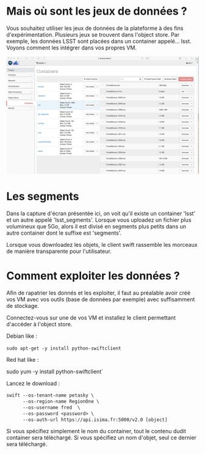 # Mais où sont les jeux de données ?

Vous souhaitez utiliser les jeux de données de la plateforme à des fins d'expérimentation. Plusieurs jeux se trouvent dans l'object store. Par exemple, les données LSST sont placées dans un container appelé... lsst. Voyons comment les intégrer dans vos propres VM.

![Local Image](./images/swift-01.jpg)

# Les segments

Dans la capture d'écran présentée ici, on voit qu'il existe un container 'lsst' et un autre appelé 'lsst_segments'. Lorsque vous uploadez un fichier plus volumineux que 5Go, alors il est divisé en segments plus petits dans un autre container dont le suffixe est 'segments'.

Lorsque vous downloadez les objets, le client swift rassemble les morceaux de manière transparente pour l'utilisateur.

# Comment exploiter les données ?

Afin de rapatrier les donnés et les exploiter, il faut au préalable avoir créé vos VM avec vos outils (base de données par exemple) avec suffisamment de stockage.

Connectez-vous sur une de vos VM et installez le client permettant d'accéder à l'object store.

Debian like :

`sudo apt-get -y install python-swiftclient`

Red hat like :

sudo yum -y install python-swiftclient`

Lancez le download :

	swift --os-tenant-name petasky \
		  --os-region-name RegionOne \
		  --os-username fred  \
		  --os-password <password> \
		  --os-auth-url https://api.isima.fr:5000/v2.0 [object]

Si vous spécifiez simplement le nom du container, tout le contenu dudit container sera téléchargé. Si vous spécifiez un nom d'objet, seul ce dernier sera téléchargé.